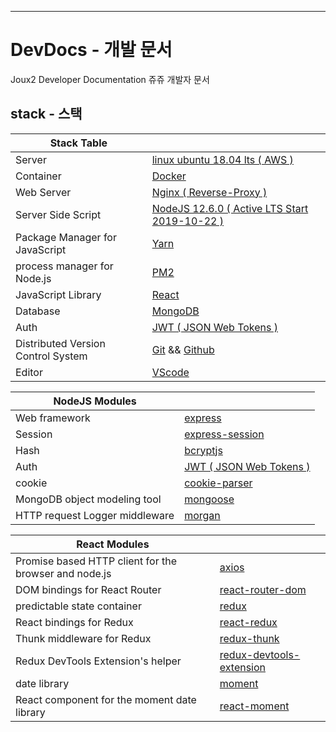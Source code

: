 
---

# DevDocs - 개발 문서

Joux2 Developer Documentation 쥬쥬 개발자 문서

## stack - 스택

| Stack Table                        |                                                                         |
| ---------------------------------- | ----------------------------------------------------------------------- |
| Server                             | [linux ubuntu 18.04 lts ( AWS )](https://ubuntu.com/)                   |
| Container                          | [Docker](https://www.docker.com/)                                       |
| Web Server                         | [Nginx ( Reverse-Proxy )](https://nginx.org/)                           |
| Server Side Script                 | [NodeJS 12.6.0 ( Active LTS Start 2019-10-22 )](https://nodejs.org/en/) |
| Package Manager for JavaScript     | [Yarn](https://yarnpkg.com/lang/en/)                                    |
| process manager for Node.js        | [PM2](http://pm2.keymetrics.io/)                                        |
| JavaScript Library                 | [React](https://reactjs.org/)                                           |
| Database                           | [MongoDB](https://www.mongodb.com/)                                     |
| Auth                               | [JWT ( JSON Web Tokens )](https://jwt.io/)                              |
| Distributed Version Control System | [Git](https://git-scm.com/) && [Github](https://github.com/)            |
| Editor                             | [VScode](https://code.visualstudio.com/)                                |

| NodeJS Modules                 |                                                                  |
| ------------------------------ | ---------------------------------------------------------------- |
| Web framework                  | [express](https://www.npmjs.com/package/express)                 |
| Session                        | [express-session](https://www.npmjs.com/package/express-session) |
| Hash                           | [bcryptjs](https://www.npmjs.com/package/bcryptjs)               |
| Auth                           | [JWT ( JSON Web Tokens )](https://jwt.io/)                       |
| cookie                         | [cookie-parser](https://www.npmjs.com/package/cookie-parser)     |
| MongoDB object modeling tool   | [mongoose](https://www.npmjs.com/package/mongoose)               |
| HTTP request Logger middleware | [morgan](https://www.npmjs.com/package/morgan)                   |

| React Modules                                         |                                                                                    |
| ----------------------------------------------------- | ---------------------------------------------------------------------------------- |
| Promise based HTTP client for the browser and node.js | [axios](https://www.npmjs.com/package/axios)                                       |
| DOM bindings for React Router                         | [react-router-dom](https://www.npmjs.com/package/react-router-dom)                 |
| predictable state container                           | [redux](https://www.npmjs.com/package/redux)                                       |
| React bindings for Redux                              | [react-redux](https://www.npmjs.com/package/react-redux)                           |
| Thunk middleware for Redux                            | [redux-thunk](https://www.npmjs.com/package/redux-thunk)                           |
| Redux DevTools Extension's helper                     | [redux-devtools-extension](https://www.npmjs.com/package/redux-devtools-extension) |
| date library                                          | [moment](https://www.npmjs.com/package/moment)                                     |
| React component for the moment date library           | [react-moment](https://www.npmjs.com/package/react-moment)                         |
